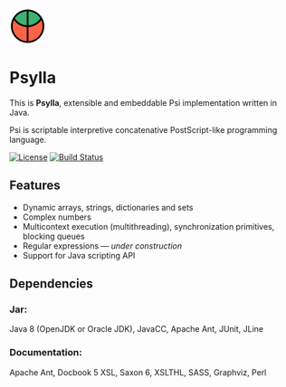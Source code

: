 ![Psylla logo](src/logo/psylla-64.png)

# Psylla

This is **Psylla**, extensible and embeddable Psi implementation written in Java.

Psi is scriptable interpretive concatenative PostScript-like programming
language.

[![License](https://img.shields.io/badge/license-zlib%2Fpng-blue.svg)](http://opensource.org/licenses/Zlib)
[![Build Status](https://secure.travis-ci.org/urbic/psylla.png)](http://travis-ci.org/urbic/psylla)

## Features

* Dynamic arrays, strings, dictionaries and sets
* Complex numbers
* Multicontext execution (multithreading), synchronization primitives, blocking queues
* Regular expressions _— under construction_
* Support for Java scripting API

## Dependencies

### Jar:

Java 8 (OpenJDK or Oracle JDK), JavaCC, Apache Ant, JUnit, JLine

### Documentation:

Apache Ant, Docbook 5 XSL, Saxon 6, XSLTHL, SASS, Graphviz, Perl
